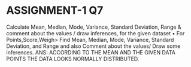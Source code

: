 # ASSIGNMENT-1 Q7
Calculate Mean, Median, Mode, Variance, Standard Deviation, Range &     comment about the values / draw inferences, for the given dataset
    • For Points,Score,Weigh>
Find Mean, Median, Mode, Variance, Standard Deviation, and Range and also Comment about the values/ Draw some inferences.
ANS: ACCORDING TO THE MEAN AND THE GIVEN DATA POINTS THE DATA LOOKS NORMALLY DISTRIBUTED.
